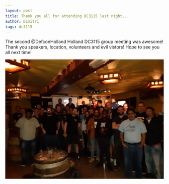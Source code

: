 ```yaml
---
layout: post
title: Thank you all for attending DC3115 last night...
author: Dimitri 
tags: dc3115
---
```

The second @DefconHolland Holland DC3115 group meeting was awesome! Thank you speakers, location, volunteers and evil vistors! Hope to see you all next time!

![DC3115 24 May picture](/assets/images/dc3115_meetup_2.jpg)